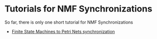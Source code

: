 # Tutorials for NMF Synchronizations

So far, there is only one short tutorial for NMF Synchronizations

* [Finite State Machines to Petri Nets synchronization](FiniteStateMachines2PetriNets)